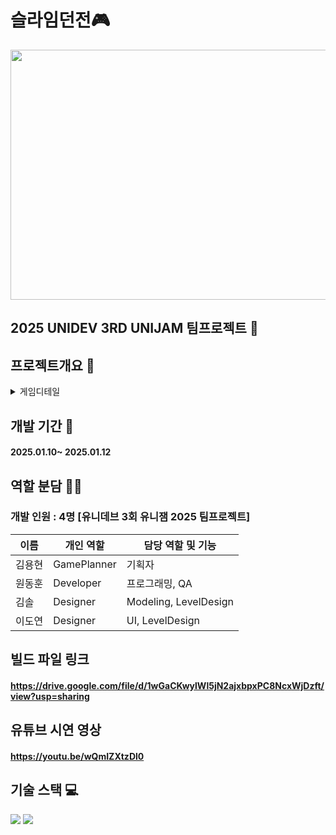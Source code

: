 # 슬라임던전🎮
<img width="700" height="400" src="https://github.com/user-attachments/assets/264c210e-fb63-41b1-ad7f-ed3e42e2ca60">

## 2025 UNIDEV 3RD UNIJAM 팀프로젝트 👥

## 프로젝트개요 🔎
<details>
<summary>게임디테일</summary> 
<div markdown="1">
  
#### 게임설명1
<img width="600" src="https://github.com/user-attachments/assets/f203bbd1-a1b2-4f50-af3c-3aa878b92f5b">

#### 게임설명2
<img width="600" src="https://github.com/user-attachments/assets/460db036-eb9f-4647-b386-f9caf212244e">

#### 게임설명3
<img width="600" src="https://github.com/user-attachments/assets/b4992a91-eb48-43c2-b51c-a463a498f94f">

#### 게임설명4
<img width="600" src="https://github.com/user-attachments/assets/8fca59c6-bb65-4fb7-9002-3060f8474e7a">

</div>
</details>

## 개발 기간 📅
#### 2025.01.10~ 2025.01.12

## 역할 분담 🧑‍💻
### 개발 인원 : 4명 [유니데브 3회 유니잼 2025 팀프로젝트]
| 이름 | 개인 역할 | 담당 역할 및 기능 |
| ------ | ---------- | ------ |
| 김용현 | GamePlanner | 기획자 |
| 원동훈 | Developer | 프로그래밍, QA |
| 김솔 | Designer | Modeling, LevelDesign |
| 이도연 | Designer | UI, LevelDesign |

## 빌드 파일 링크
#### https://drive.google.com/file/d/1wGaCKwylWl5jN2ajxbpxPC8NcxWjDzft/view?usp=sharing

## 유튜브 시연 영상
#### https://youtu.be/wQmIZXtzDl0
## 기술 스택 💻
<img src="https://img.shields.io/badge/Unity-FFFFFF?style=for-the-badge&logo=Unity&logoColor=black">
<img src="https://img.shields.io/badge/csharp-512BD4?style=for-the-badge&logo=csharp&logoColor=white">
